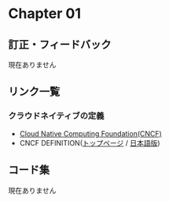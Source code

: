 # Chapter 01

## 訂正・フィードバック
現在ありません

## リンク一覧

### クラウドネイティブの定義
- [Cloud Native Computing Foundation(CNCF)](https://www.cncf.io/)
- CNCF DEFINITION([トップページ](https://github.com/cncf/toc/blob/main/DEFINITION.md) / [日本語版](https://github.com/cncf/toc/blob/main/DEFINITION.md#%E6%97%A5%E6%9C%AC%E8%AA%9E%E7%89%88))

## コード集
現在ありません